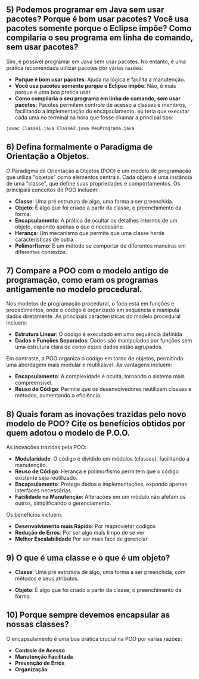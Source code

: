 ## 5) Podemos programar em Java sem usar pacotes? Porque é bom usar pacotes? Você usa pacotes somente porque o Eclipse impõe? Como compilaria o seu programa em linha de comando, sem usar pacotes?

Sim, é possível programar em Java sem usar pacotes. No entanto, é uma prática recomendada utilizar pacotes por várias razões:

- **Porque é bom usar pacotes**: Ajuda na lógica e facilita a manutenção.
- **Você usa pacotes somente porque o Eclipse impõe**: Não, é mais porque é uma boa pratica usar
- **Como compilaria o seu programa em linha de comando, sem usar pacotes**: Pacotes permitem controle de acesso a classes e membros, facilitando a implementação do encapsulamento.
eu teria que executar cada uma no terminal na hora que fosse chamar a principal tipo:

```bash
javac Classe1.java Classe2.java MeuPrograma.java  
```

## 6) Defina formalmente o Paradigma de Orientação a Objetos.

O Paradigma de Orientação a Objetos (POO) é um modelo de programação que utiliza "objetos" como elementos centrais. Cada objeto é uma instância de uma "classe", que define suas propriedades e comportamentos. Os principais conceitos do POO incluem:

- **Classe**: Uma pré estrutura de algo, uma forma a ser preenchida.
- **Objeto**: É algo que foi criado a partir da classe, o preenchimento da forma.
- **Encapsulamento**: A prática de ocultar os detalhes internos de um objeto, expondo apenas o que é necessário.
- **Herança**: Um mecanismo que permite que uma classe herde características de outra.
- **Polimorfismo**: É um método se comportar de diferentes maneiras em diferentes contextos.

## 7) Compare a POO com o modelo antigo de programação, como eram os programas antigamente no modelo procedural.

Nos modelos de programação procedural, o foco está em funções e procedimentos, onde o código é organizado em sequência e manipula dados diretamente. As principais características do modelo procedural incluem:

- **Estrutura Linear**: O código é executado em uma sequência definida
- **Dados e Funções Separados**: Dados são manipulados por funções sem uma estrutura clara de como esses dados estão agrupados.

Em contraste, a POO organiza o código em torno de objetos, permitindo uma abordagem mais modular e reutilizável. As vantagens incluem:

- **Encapsulamento**: A complexidade é oculta, tornando o sistema mais compreensível.
- **Reuso de Código**: Permite que os desenvolvedores reutilizem classes e métodos, aumentando a eficiência.

## 8) Quais foram as inovações trazidas pelo novo modelo de POO? Cite os benefícios obtidos por quem adotou o modelo de P.O.O.

As inovações trazidas pela POO:

- **Modularidade**: O código é dividido em módulos (classes), facilitando a manutenção.
- **Reuso de Código**: Herança e polimorfismo permitem que o código existente seja reutilizado.
- **Encapsulamento**: Protege dados e implementações, expondo apenas interfaces necessárias.
- **Facilidade na Manutenção**: Alterações em um módulo não afetam os outros, simplificando o gerenciamento.

Os benefícios incluem:

- **Desenvolvimento mais Rápido**: Por reaprovietar codigos
- **Redução de Erros**: Por ser algo mais limpo de se ver 
- **Melhor Escalabilidade** Por ser mais facil de gerenciar

## 9) O que é uma classe e o que é um objeto?

- **Classe**: Uma pré estrutura de algo, uma forma a ser preenchida, com métodos e seus atributos.

- **Objeto**: É algo que foi criado a partir da classe, o preenchimento da forma.

## 10) Porque sempre devemos encapsular as nossas classes?

O encapsulamento é uma boa prática crucial na POO por várias razões:

- **Controle de Acesso**
- **Manutenção Facilitada**
- **Prevenção de Erros**
- **Organização**
